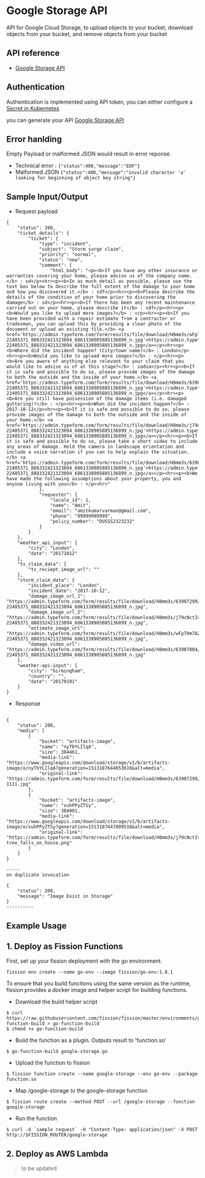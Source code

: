 # Google Storage API

API for Google Cloud Storage, to upload objects to your bucket, download objects from your bucket, and remove objects from your bucket

## API reference

 - [Google Storage API](https://cloud.google.com/storage/docs/json_api/v1/)

## Authentication

Authentication is implemented using API token, you can either configure a [Secret in Kubernetes](https://kubernetes.io/docs/concepts/configuration/secret/) 

you can generate your API [Google Storage API](https://cloud.google.com/storage/docs/json_api/v1/how-tos/authorizing)


## Error hanlding

Empty Payload or malformed JSON would result in error reponse.

- Technical error :  `{"status":400,"message":"EOF"}`
- Malformed JSON `{"status":400,"message":"invalid character 'a' looking for beginning of object key string"}`

## Sample Input/Output

- Request payload

```
{
	"status": 200,
	"ticket_details": {
		"ticket": {
			"type": "incident",
			"subject": "Storm surge claim",
			"priority": "normal",
			"status": "new",
			"comment": {
				"html_body": "<p><b>If you have any other insurance or warranties covering your home, please advise us of the company name.</b> : sd</p><hr><p><b>In as much detail as possible, please use the text box below to describe the full extent of the damage to your home and how you discovered it.</b> : sdf</p><hr><p><b>Please describe the details of the condition of your home prior to discovering the damage</b> : sd</p><hr><p><b>If there has been any recent maintenance carried out on your home, please describe it</b> : sdf</p><hr><p><b>Would you like to upload more images?</b> : </p><hr><p><b>If you have been provided with a repair estimate from a contractor or tradesman, you can upload this by providing a clear photo of the document or upload an existing file.</b> <a href='https://admin.typeform.com/form/results/file/download/H8mm3s/wFpTHm7AZVNO/913579797420-22405371_888332421323094_6861338905885136899_n.jpg'>https://admin.typeform.com/form/results/file/download/H8mm3s/wFpTHm7AZVNO/913579797420-22405371_888332421323094_6861338905885136899_n.jpg</a></p><hr><p><b>Where did the incident happen? (City/town name)</b> : London</p><hr><p><b>Would you like to upload more images?</b> : </p><hr><p><b>Are you aware of anything else relevant to your claim that you would like to advise us of at this stage?</b> : sadsa</p><hr><p><b>If it is safe and possible to do so, please provide images of the damage to both the outside and the inside of your home.</b> <a href='https://admin.typeform.com/form/results/file/download/H8mm3s/63907299/30ecfd753d05-22405371_888332421323094_6861338905885136899_n.jpg'>https://admin.typeform.com/form/results/file/download/H8mm3s/63907299/30ecfd753d05-22405371_888332421323094_6861338905885136899_n.jpg</a></p><hr><p><b>Are you still have possession of the damage items (i.e. damaged guttering)?</b> : </p><hr><p><b>When did the incident happen?</b> : 2017-10-12</p><hr><p><b>If it is safe and possible to do so, please provide images of the damage to both the outside and the inside of your home.</b> <a href='https://admin.typeform.com/form/results/file/download/H8mm3s/j79cNctIvogK/ab33a3a7524b-22405371_888332421323094_6861338905885136899_n.jpg'>https://admin.typeform.com/form/results/file/download/H8mm3s/j79cNctIvogK/ab33a3a7524b-22405371_888332421323094_6861338905885136899_n.jpg</a></p><hr><p><b>If it is safe and possible to do so, please take a short video to include any areas of damage. Hold the camera in landscape orientation and include a voice narration if you can to help explain the situation.</b> <a href='https://admin.typeform.com/form/results/file/download/H8mm3s/63907004/a870839fc865-22405371_888332421323094_6861338905885136899_n.jpg'>https://admin.typeform.com/form/results/file/download/H8mm3s/63907004/a870839fc865-22405371_888332421323094_6861338905885136899_n.jpg</a></p><hr><p><b>We have made the following assumptions about your property, you and anyone living with you</b> : </p><hr>"
			},
			"requester": {
				"locale_id": 1,
				"name": "Amit",
				"email": "amitkumarvarman@gmail.com",
				"phone": "99999999999",
				"policy_number": "DUSSS2323232"
			}
		}
	},
	"weather_api_input": {
		"city": "London",
		"date": "20171012"
	},
	"tv_claim_data": {
		"tv_reciept_image_url": ""
	},
	"storm_claim_data": {
		"incident_place": "London",
		"incident_date": "2017-10-12",
		"damage_image_url_1": "https://admin.typeform.com/form/results/file/download/H8mm3s/63907299/30ecfd753d05-22405371_888332421323094_6861338905885136899_n.jpg",
		"damage_image_url_2": "https://admin.typeform.com/form/results/file/download/H8mm3s/j79cNctIvogK/ab33a3a7524b-22405371_888332421323094_6861338905885136899_n.jpg",
		"estimate_image_url": "https://admin.typeform.com/form/results/file/download/H8mm3s/wFpTHm7AZVNO/913579797420-22405371_888332421323094_6861338905885136899_n.jpg",
		"damage_video_url": "https://admin.typeform.com/form/results/file/download/H8mm3s/63907004/a870839fc865-22405371_888332421323094_6861338905885136899_n.jpg"
	},
	"weather-api-input": {
		"city": "birmingham",
		"country": "",
		"date": "20170101"
	}
}
```
- Response

```

{
    "status": 200,
    "media": [
        {
            "bucket": "artifacts-image",
            "name": "nyTbYLIlqA",
            "size": 384461,
            "media-link": "https://www.googleapis.com/download/storage/v1/b/artifacts-image/o/nyTbYLIlqA?generation=1513187644653616&alt=media",
            "original-link": "https://admin.typeform.com/form/results/file/download/H8mm3s/63907299/f550ae20714c-1111.jpg"
        },
        {
            "bucket": "artifacts-image",
            "name": "xuhPPyZTSy",
            "size": 384001,
            "media-link": "https://www.googleapis.com/download/storage/v1/b/artifacts-image/o/xuhPPyZTSy?generation=1513187647809516&alt=media",
            "original-link": "https://admin.typeform.com/form/results/file/download/H8mm3s/j79cNctIvogK/b05201c8626b-tree_falls_on_house.png"
        }
    ]
}

-----
on duplicate invocation 

{
    "status": 208,
    "message": "Image Exist in Storage"
}
----------

```


## Example Usage

## 1.  Deploy as Fission Functions

First, set up your fission deployment with the go environment.

```
fission env create --name go-env --image fission/go-env:1.8.1
```

To ensure that you build functions using the same version as the
runtime, fission provides a docker image and helper script for
building functions.


- Download the build helper script

```
$ curl https://raw.githubusercontent.com/fission/fission/master/environments/go/builder/go-function-build > go-function-build
$ chmod +x go-function-build
```

- Build the function as a plugin. Outputs result to 'function.so'

`$ go-function-build google-storage.go`

- Upload the function to fission

`$ fission function create --name google-storage --env go-env --package function.so`

- Map /google-storage to the google-storage function

`$ fission route create --method POST --url /google-storage --function google-storage`

- Run the function

```$ curl -d `sample request` -H "Content-Type: application/json" -X POST http://$FISSION_ROUTER/google-storage```

## 2. Deploy as AWS Lambda

> to be updated
